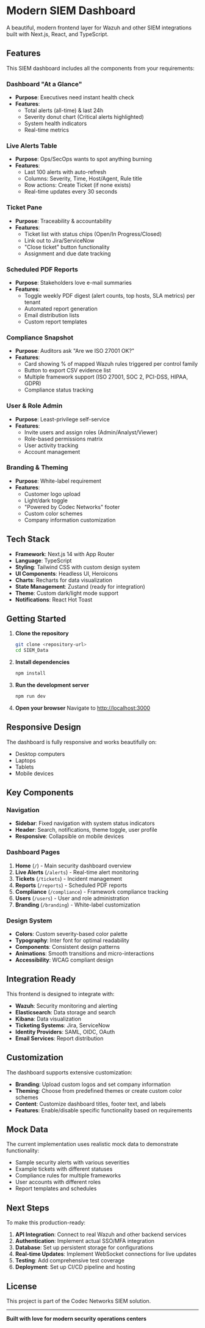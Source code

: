 # Modern SIEM Dashboard

A beautiful, modern frontend layer for Wazuh and other SIEM integrations built with Next.js, React, and TypeScript.

## Features

This SIEM dashboard includes all the components from your requirements:

### Dashboard "At a Glance"
- **Purpose**: Executives need instant health check
- **Features**: 
  - Total alerts (all-time) & last 24h
  - Severity donut chart (Critical alerts highlighted)
  - System health indicators
  - Real-time metrics

### Live Alerts Table
- **Purpose**: Ops/SecOps wants to spot anything burning
- **Features**:
  - Last 100 alerts with auto-refresh
  - Columns: Severity, Time, Host/Agent, Rule title
  - Row actions: Create Ticket (if none exists)
  - Real-time updates every 30 seconds

### Ticket Pane
- **Purpose**: Traceability & accountability
- **Features**:
  - Ticket list with status chips (Open/In Progress/Closed)
  - Link out to Jira/ServiceNow
  - "Close ticket" button functionality
  - Assignment and due date tracking

### Scheduled PDF Reports
- **Purpose**: Stakeholders love e-mail summaries
- **Features**:
  - Toggle weekly PDF digest (alert counts, top hosts, SLA metrics) per tenant
  - Automated report generation
  - Email distribution lists
  - Custom report templates

### Compliance Snapshot
- **Purpose**: Auditors ask "Are we ISO 27001 OK?"
- **Features**:
  - Card showing % of mapped Wazuh rules triggered per control family
  - Button to export CSV evidence list
  - Multiple framework support (ISO 27001, SOC 2, PCI-DSS, HIPAA, GDPR)
  - Compliance status tracking

### User & Role Admin
- **Purpose**: Least-privilege self-service
- **Features**:
  - Invite users and assign roles (Admin/Analyst/Viewer)
  - Role-based permissions matrix
  - User activity tracking
  - Account management

### Branding & Theming
- **Purpose**: White-label requirement
- **Features**:
  - Customer logo upload
  - Light/dark toggle
  - "Powered by Codec Networks" footer
  - Custom color schemes
  - Company information customization

## Tech Stack

- **Framework**: Next.js 14 with App Router
- **Language**: TypeScript
- **Styling**: Tailwind CSS with custom design system
- **UI Components**: Headless UI, Heroicons
- **Charts**: Recharts for data visualization
- **State Management**: Zustand (ready for integration)
- **Theme**: Custom dark/light mode support
- **Notifications**: React Hot Toast

## Getting Started

1. **Clone the repository**
   ```bash
   git clone <repository-url>
   cd SIEM_Data
   ```

2. **Install dependencies**
   ```bash
   npm install
   ```

3. **Run the development server**
   ```bash
   npm run dev
   ```

4. **Open your browser**
   Navigate to [http://localhost:3000](http://localhost:3000)

## Responsive Design

The dashboard is fully responsive and works beautifully on:
- Desktop computers
- Laptops
- Tablets
- Mobile devices

## Key Components

### Navigation
- **Sidebar**: Fixed navigation with system status indicators
- **Header**: Search, notifications, theme toggle, user profile
- **Responsive**: Collapsible on mobile devices

### Dashboard Pages
1. **Home** (`/`) - Main security dashboard overview
2. **Live Alerts** (`/alerts`) - Real-time alert monitoring
3. **Tickets** (`/tickets`) - Incident management
4. **Reports** (`/reports`) - Scheduled PDF reports
5. **Compliance** (`/compliance`) - Framework compliance tracking
6. **Users** (`/users`) - User and role administration
7. **Branding** (`/branding`) - White-label customization

### Design System
- **Colors**: Custom severity-based color palette
- **Typography**: Inter font for optimal readability
- **Components**: Consistent design patterns
- **Animations**: Smooth transitions and micro-interactions
- **Accessibility**: WCAG compliant design

## Integration Ready

This frontend is designed to integrate with:
- **Wazuh**: Security monitoring and alerting
- **Elasticsearch**: Data storage and search
- **Kibana**: Data visualization
- **Ticketing Systems**: Jira, ServiceNow
- **Identity Providers**: SAML, OIDC, OAuth
- **Email Services**: Report distribution

## Customization

The dashboard supports extensive customization:
- **Branding**: Upload custom logos and set company information
- **Theming**: Choose from predefined themes or create custom color schemes
- **Content**: Customize dashboard titles, footer text, and labels
- **Features**: Enable/disable specific functionality based on requirements

## Mock Data

The current implementation uses realistic mock data to demonstrate functionality:
- Sample security alerts with various severities
- Example tickets with different statuses
- Compliance rules for multiple frameworks
- User accounts with different roles
- Report templates and schedules

## Next Steps

To make this production-ready:
1. **API Integration**: Connect to real Wazuh and other backend services
2. **Authentication**: Implement actual SSO/MFA integration
3. **Database**: Set up persistent storage for configurations
4. **Real-time Updates**: Implement WebSocket connections for live updates
5. **Testing**: Add comprehensive test coverage
6. **Deployment**: Set up CI/CD pipeline and hosting

## License

This project is part of the Codec Networks SIEM solution.

---

**Built with love for modern security operations centers** 